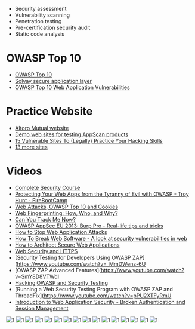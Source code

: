 
* Security assessment
* Vulnerability scanning
* Penetration testing
* Pre-certification security audit
* Static code analysis

# OWASP Top 10
* [OWASP Top 10](http://www.slideshare.net/jeremiahgrossman/owasp-top-10-2010-release-candidate-1)
* [Solvay secure application layer](http://www.slideshare.net/sdeleersnyder/solvay-secure-application-layer-v2015-seba)
* [OWASP Top 10 Web Application Vulnerabilities](http://www.slideshare.net/RevistaSG/owasp-top-10-web-application-vulnerabilities)

# Practice Website
* [Altoro Mutual website](www.altoromutual.com)
* [Demo web sites for testing AppScan products](http://www-01.ibm.com/support/docview.wss?uid=swg21288823)
* [15 Vulnerable Sites To (Legally) Practice Your Hacking Skills](https://www.checkmarx.com/2015/04/16/15-vulnerable-sites-to-legally-practice-your-hacking-skills/)
* [13 more sites](https://www.checkmarx.com/2015/11/06/13-more-hacking-sites-to-legally-practice-your-infosec-skills)

# Videos
* [Complete Security Course](https://www.youtube.com/user/StevesLectures/videos)
* [Protecting Your Web Apps from the Tyranny of Evil with OWASP - Troy Hunt - FireBootCamp](https://www.youtube.com/watch?v=Pn6wdvh0X7g)
* [Web Attacks, OWASP Top 10 and Cookies ](https://www.youtube.com/watch?v=6Gx7BLxViW4)
* [Web Fingerprinting: How, Who, and Why?](https://www.youtube.com/watch?v=aSfh0efL7rs)
* [Can You Track Me Now? ](https://www.youtube.com/watch?v=NjuhdKUH6U4)
* [OWASP AppSec EU 2013: Burp Pro - Real-life tips and tricks](https://www.youtube.com/watch?v=MI3GxJfKalE)
* [How to Stop Web Application Attacks](https://www.youtube.com/watch?v=QkPTmagSlP4)
* [How To Break Web Software - A look at security vulnerabilities in web ](https://www.youtube.com/watch?v=jXP7b-xby6Usoftware)
* [How to Architect Secure Web Applications](https://www.youtube.com/watch?v=LCg3nAZvgis)
* [Web Security and HTTPS](https://www.youtube.com/watch?v=ZsN6HcX47FY)
* [Security Testing for Developers Using OWASP ZAP](https://www.youtube.com/watch?v=_MmDWenz-6U
* [OWASP ZAP Advanced Features](https://www.youtube.com/watch?v=SmY8D8VTWdI
* [Hacking,OWASP and Security Testing](https://www.youtube.com/watch?v=_MmDWenz-6U&list=PLx9vaiUVyJ_fbX3NDDufv2HB2AhP0KdC0)
* [Running a Web Security Testing Program with OWASP ZAP and ThreadFix](https://www.youtube.com/watch?v=pPU2XTFyRmU
* [Introduction to Web Application Security - Broken Authentication and Session Management](https://www.youtube.com/watch?v=5BpStW4zM44)

![1](http://www.a1qa.com/wp-content/uploads/2015/08/xsecurity-testing-how-we-test.jpg.pagespeed.ic.yfkYanXyOT.webp)
![1](http://www.a1qa.com/wp-content/uploads/2015/06/xsecurity-testing-radar.png.pagespeed.ic.7fGgK5jUR-.png)
![1](http://apps.testinsane.com/mindmaps/uploads/INSANE%20Web%20Security%20Testing%20MindMap.png)
![1](https://ramamotwani.files.wordpress.com/2015/09/owasp_web_top_10_for_2013.png)
![1](http://www.mobilesecuritythreat.com/wp-content/uploads/2013/06/OWASP_TOP10_mobilesecuritythreat.jpg)
![1](https://ramamotwani.files.wordpress.com/2015/09/top-1.png)
![1](https://ramamotwani.files.wordpress.com/2015/09/top-2.png)
![1](https://ramamotwani.files.wordpress.com/2015/09/top3.png)
![1](https://ramamotwani.files.wordpress.com/2015/09/top4.png)
![1](https://ramamotwani.files.wordpress.com/2015/09/top5.png)
![1](https://ramamotwani.files.wordpress.com/2015/09/top6.png)
![1](https://ramamotwani.files.wordpress.com/2015/09/top7.png)
![1](https://ramamotwani.files.wordpress.com/2015/09/top8.png)
![1](https://ramamotwani.files.wordpress.com/2015/09/top9.png)
![1](https://ramamotwani.files.wordpress.com/2015/09/top10.png)
![1](https://www.securestate.com/Media/images/default-source/gallery/web_app_grey_box_review.png)
